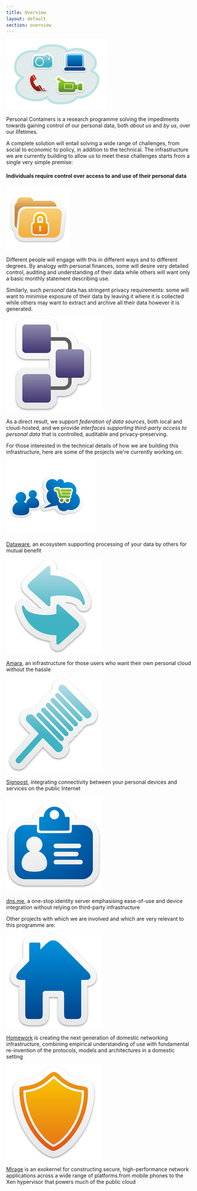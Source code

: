 ```yaml
---
title: Overview
layout: default
section: overview
---
```


<img class="alignright picture" src="/graffle/stage2.png" alt="Your many data sources" />
                                     
Personal Containers is a research programme solving the impediments
towards gaining control of our personal data, both *about us*
and *by us*, over our lifetimes.

A complete solution will entail solving a wide range of challenges,
from social to economic to policy, in addition to the technical.  The
infrastructure we are currently building to allow us to meet these
challenges starts from a single very simple premise:

<h4>
  Individuals require control over access to and use of their personal
  data
</h4>

<img class="alignleft picture" src="/graffle/stage1.png" alt="Privacy is paramount" />

Different people will engage with this in different ways and to
different degrees.  By analogy with personal finances, some will
desire very detailed control, auditing and understanding of their data
while others will want only a basic monthly statement describing use.
                                      
Similarly, such *personal* data has stringent privacy requirements:
some will want to minimise exposure of their data by leaving it where
it is collected while others may want to extract and archive all their
data however it is generated.

<img class="alignright picture" src="/icons/wired.png" alt="Privacy is paramount" />

As a direct result, we support *federation of data sources*, both
local and cloud-hosted, and we provide *interfaces supporting
third-party access to personal data* that is controlled, auditable and
privacy-preserving.

For those interested in the technical details of how we are building
this infrastructure, here are some of the projects we're currently
working on:

<div class="bullet left">
  <a href="dataware.html"><img src="/graffle/stage3.png" /></a> 
  <p>
    <a href="dataware.html">Dataware</a>, an ecosystem supporting
    processing of your data by others for mutual benefit
  </p>
</div>

<div class="bullet left">
  <a href="amara.html"><img src="/icons/refresh.png" /></a>
  <p>
    <a href="amara.html">Amara</a>, an infrastructure for those
    users who want their own personal cloud without the hassle
  </p>
</div>

<div class="bullet left">
  <a href="signpost.html"><img src="/icons/map.png" /></a>
  <p>
    <a href="signpost.html">Signpost</a>, 
    integrating connectivity between your personal devices and 
    services on the public Internet
  </p>
</div>

<div class="bullet left">
  <a href="dns-me.html"><img src="/icons/id_card.png" /></a>
  <p>
    <a href="dns-me.html">dns.me</a>, a one-stop identity server
    emphasising ease-of-use and device integration without relying on
    third-party infrastructure
  </p>
</div>

Other projects with which we are involved and which are very relevant
to this programme are:

<div class="bullet right">
  <a href="http://www.homenetworks.ac.uk/"><img src="/icons/home.png" /></a>
  <p>
    <a href="http://www.homenetworks.ac.uk/">Homework</a> is creating
    the next generation of domestic networking infrastructure,
    combining empirical understanding of use with fundamental
    re-invention of the protocols, models and architectures in a
    domestic setting
  </p>
</div>

<div class="bullet right">
  <a href="http://www.openmirage.org/"><img src="/icons/security.png" /></a>
  <p>
    <a href="http://www.openmirage.org/">Mirage</a> is an exokernel
    for constructing secure, high-performance network applications
    across a wide range of platforms from mobile phones to the Xen
    hypervisor that powers much of the public cloud
  </p>
</div>
